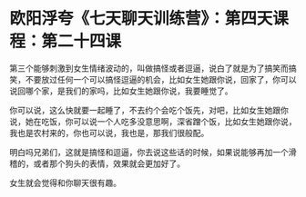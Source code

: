 # 欧阳浮夸《七天聊天训练营》：第四天课程：第二十四课

第三个能够刺激到女生情绪波动的，叫做搞怪或者逗逼，说白了就是为了搞笑而搞笑，不要放过任何一个可以搞怪逗逼的机会，比如女生她跟你说，回家了，你可以说回哪个家，是我们的家吗，比如女生她跟你说，我要睡觉了。

你可以说，这么快就要一起睡了，不去约个会吃个饭先，对吧，比如女生她跟你说，她在吃饭，你可以说一个人吃多没意思啊，深省蹭个饭，比如女生她跟你说，我也是农村来的，你也可以说，我也是，那我们很般配。

明白吗兄弟们，这就是搞怪和逗逼，你去说这些话的时候，如果说能够再加一个滑稽的，或者那个狗头的表情，效果就会更加好了。

女生就会觉得和你聊天很有趣。